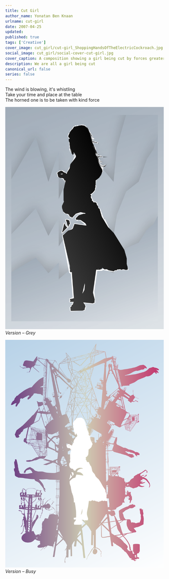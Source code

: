 ```yaml
---
title: Cut Girl
author_name: Yonatan Ben Knaan
urlname: cut-girl
date: 2007-04-25
updated:
published: true
tags: ['Creative']
cover_image: cut_girl/cut-girl_ShoppingHandsOfTheElectricCockroach.jpg
social_image: cut_girl/social-cover-cut-girl.jpg
cover_caption: A composition showing a girl being cut by forces greater then us
description: We are all a girl being cut
canonical_url: false
series: false
---
```

The wind is blowing, it's whistling  
Take your time and place at the table  
The horned one is to be taken with kind force

![A girl being cut by a grey wind](cut_girl/cut-girl_GreyWind.jpg)
*Version – Grey*

![A girl being cut by the shopping hands of the electric cockroach](cut_girl/cut-girl_ShoppingHandsOfTheElectricCockroach.svg)
*Version – Busy*